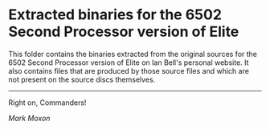 # Extracted binaries for the 6502 Second Processor version of Elite

This folder contains the binaries extracted from the original sources for the 6502 Second Processor version of Elite on Ian Bell's personal website. It also contains files that are produced by those source files and which are not present on the source discs themselves.

---

Right on, Commanders!

_Mark Moxon_